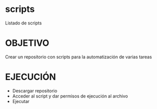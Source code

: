 # scripts
Listado de scripts

# OBJETIVO
Crear un repositorio con scripts para la automatización de varias tareas

# EJECUCIÓN
- Descargar repositorio
- Acceder al script y dar permisos de ejecución al archivo
- Ejecutar
